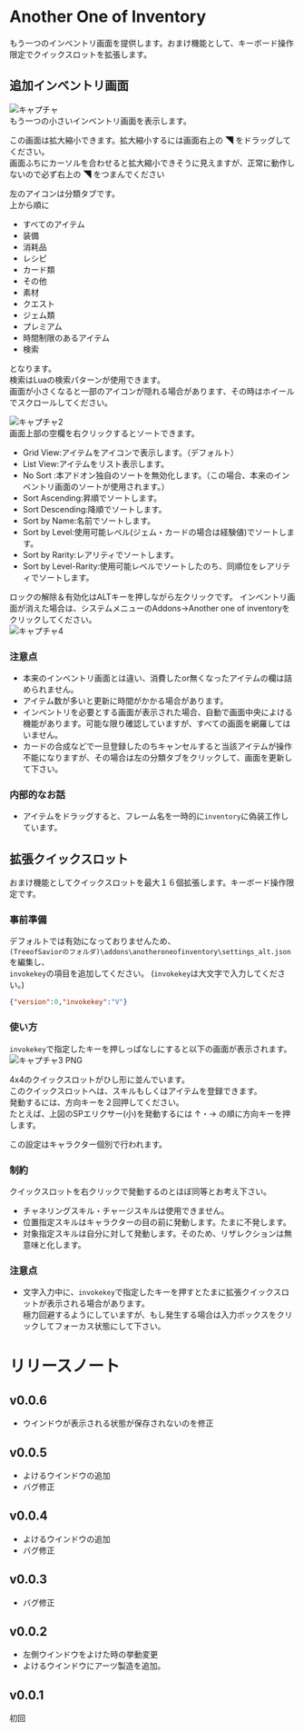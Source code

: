 # Another One of Inventory
もう一つのインベントリ画面を提供します。おまけ機能として、キーボード操作限定でクイックスロットを拡張します。

## 追加インベントリ画面
![キャプチャ](https://user-images.githubusercontent.com/50558182/72211763-0b189580-3514-11ea-9950-7f72576284e4.PNG)  
もう一つの小さいインベントリ画面を表示します。  

この画面は拡大縮小できます。拡大縮小するには画面右上の ◥ をドラッグしてください。  
画面ふちにカーソルを合わせると拡大縮小できそうに見えますが、正常に動作しないので必ず右上の ◥ をつまんでください

左のアイコンは分類タブです。  
上から順に
- すべてのアイテム
- 装備
- 消耗品
- レシピ
- カード類
- その他
- 素材
- クエスト
- ジェム類
- プレミアム
- 時間制限のあるアイテム
- 検索  

となります。  
検索はLuaの検索パターンが使用できます。  
画面が小さくなると一部のアイコンが隠れる場合があります、その時はホイールでスクロールしてください。  
  

![キャプチャ2](https://user-images.githubusercontent.com/50558182/72211703-1919e680-3513-11ea-841d-71db0eaec9ca.PNG)    
画面上部の空欄を右クリックするとソートできます。
- Grid View:アイテムをアイコンで表示します。（デフォルト）
- List View:アイテムをリスト表示します。
- No Sort :本アドオン独自のソートを無効化します。（この場合、本来のインベントリ画面のソートが使用されます。）
- Sort Ascending:昇順でソートします。
- Sort Descending:降順でソートします。
- Sort by Name:名前でソートします。
- Sort by Level:使用可能レベル(ジェム・カードの場合は経験値)でソートします。
- Sort by Rarity:レアリティでソートします。
- Sort by Level-Rarity:使用可能レベルでソートしたのち、同順位をレアリティでソートします。
  
ロックの解除＆有効化はALTキーを押しながら左クリックです。
インベントリ画面が消えた場合は、システムメニューのAddons→Another one of inventoryをクリックしてください。  
![キャプチャ4](https://user-images.githubusercontent.com/50558182/72212187-c3493c80-351a-11ea-870e-b2d1c5446711.PNG)  

### 注意点
* 本来のインベントリ画面とは違い、消費したor無くなったアイテムの欄は詰められません。
* アイテム数が多いと更新に時間がかかる場合があります。
* インベントリを必要とする画面が表示された場合、自動で画面中央によける機能があります。可能な限り確認していますが、すべての画面を網羅してはいません。
* カードの合成などで一旦登録したのちキャンセルすると当該アイテムが操作不能になりますが、その場合は左の分類タブをクリックして、画面を更新して下さい。

### 内部的なお話
* アイテムをドラッグすると、フレーム名を一時的に`inventory`に偽装工作しています。

## 拡張クイックスロット
おまけ機能としてクイックスロットを最大１６個拡張します。キーボード操作限定です。

### 事前準備
デフォルトでは有効になっておりませんため、  
`(TreeofSaviorのフォルダ)\addons\anotheroneofinventory\settings_alt.json`を編集し、  
`invokekey`の項目を追加してください。
(`invokekey`は大文字で入力してください。)
```json
{"version":0,"invokekey":"V"}
```

### 使い方
`invokekey`で指定したキーを押しっぱなしにすると以下の画面が表示されます。
![キャプチャ3 PNG](https://user-images.githubusercontent.com/50558182/72211759-fe943d00-3513-11ea-8290-72466edcbd10.jpg)

4x4のクイックスロットがひし形に並んでいます。  
このクイックスロットへは、スキルもしくはアイテムを登録できます。  
発動するには、方向キーを２回押してください。  
たとえば、上図のSPエリクサー(小)を発動するには ↑・→ の順に方向キーを押します。

この設定はキャラクター個別で行われます。
### 制約
クイックスロットを右クリックで発動するのとほぼ同等とお考え下さい。
* チャネリングスキル・チャージスキルは使用できません。
* 位置指定スキルはキャラクターの目の前に発動します。たまに不発します。
* 対象指定スキルは自分に対して発動します。そのため、リザレクションは無意味と化します。

### 注意点
* 文字入力中に、`invokekey`で指定したキーを押すとたまに拡張クイックスロットが表示される場合があります。  
極力回避するようにしていますが、もし発生する場合は入力ボックスをクリックしてフォーカス状態にして下さい。
# リリースノート
## v0.0.6
* ウインドウが表示される状態が保存されないのを修正
## v0.0.5
* よけるウインドウの追加
* バグ修正
## v0.0.4
* よけるウインドウの追加
* バグ修正
## v0.0.3
* バグ修正
## v0.0.2
* 左側ウインドウをよけた時の挙動変更
* よけるウインドウにアーツ製造を追加。
## v0.0.1
初回
